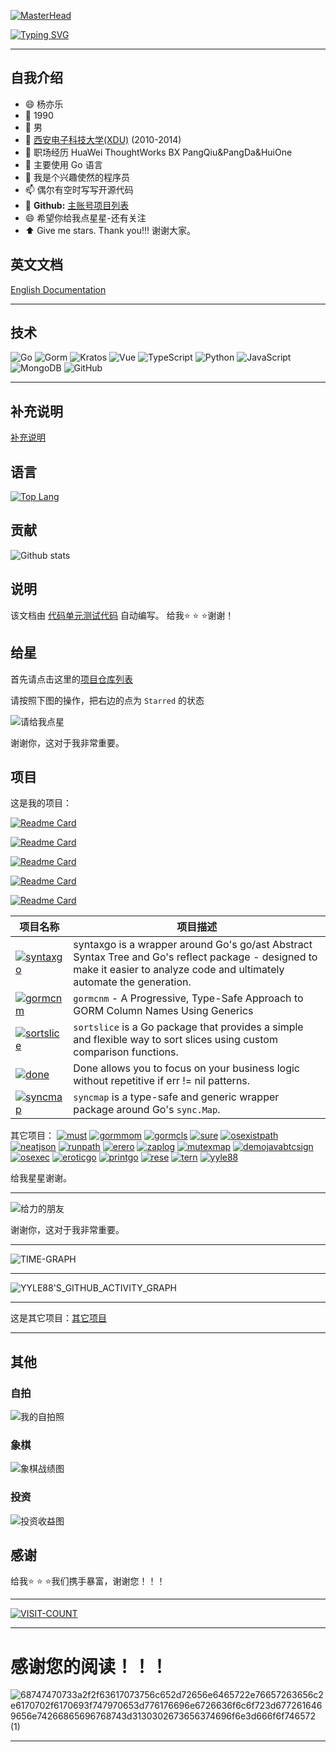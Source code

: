 [![MasterHead](https://user-images.githubusercontent.com/74038190/213910845-af37a709-8995-40d6-be59-724526e3c3d7.gif)](https://judeotine.vercel.app/)

[![Typing SVG](https://readme-typing-svg.demolab.com?font=Fira+Code&size=33&pause=1000&color=EBE912&width=999&lines=Hi+there+%F0%9F%91%8B%2C+Welcome+to+my+Page+%F0%9F%91%8B%2C+I'm+yyle88)](https://git.io/typing-svg)

---

## 自我介绍

- 😄 杨亦乐
- 🔭 1990
- 🌱 男
- 👯 [西安电子科技大学(XDU)](https://www.xidian.edu.cn/) (2010-2014)
- 💼 职场经历 HuaWei ThoughtWorks BX PangQiu&PangDa&HuiOne
- 🤔 主要使用 Go 语言
- 💬 我是个兴趣使然的程序员
- 📫 偶尔有空时写写开源代码
- 🔗 **Github:** [主账号项目列表](https://github.com/yyle88?tab=repositories&type=public&sort=stargazers)
- 😄 希望你给我点星星-还有关注
- ⬆️ Give me stars. Thank you!!! 谢谢大家。

## 英文文档

[English Documentation](README.md)

---

## 技术
![Go](https://img.shields.io/badge/Go-%23FF5733.svg?style=flat&logo=go&logoColor=white)
![Gorm](https://img.shields.io/badge/Gorm-%2391C4A4.svg?style=flat&logo=gorm&logoColor=white)
![Kratos](https://img.shields.io/badge/Go%20Kratos-%237D4B91.svg?style=flat&logo=go&logoColor=white)
![Vue](https://img.shields.io/badge/Vue-%2335A8D5.svg?style=flat&logo=vue&logoColor=white)
![TypeScript](https://img.shields.io/badge/TypeScript-%23F2D330.svg?style=flat&logo=typescript&logoColor=white)
![Python](https://img.shields.io/badge/Python-%23F09F3B.svg?style=flat&logo=python&logoColor=ffdd54)
![JavaScript](https://img.shields.io/badge/JavaScript-%23F7931E.svg?style=flat&logo=javascript&logoColor=%23F7DF1E)
![MongoDB](https://img.shields.io/badge/MongoDB-%2395C59D.svg?style=flat&logo=mongodb&logoColor=white)
![GitHub](https://img.shields.io/badge/GitHub-%237D5E7F.svg?style=flat&logo=github&logoColor=white)

---

## 补充说明

[补充说明](OTHERS.zh.md)

## 语言

[![Top Lang](https://github-readme-stats.vercel.app/api/top-langs/?username=yyle88&hide=html)](https://github.com/anuraghazra/github-readme-stats)

## 贡献

![Github stats](https://github-readme-stats.vercel.app/api?username=yyle88&show_icons=true&theme=radical&show=reviews,prs_merged,prs_merged_percentage&hide=contribs)

## 说明

该文档由 [代码](yyle88.go)[单元测试代码](yyle88_test.go) 自动编写。 给我⭐ ⭐ ⭐谢谢！

## 给星
首先请点击这里的[项目仓库列表](https://github.com/yyle88?tab=repositories)

请按照下图的操作，把右边的点为 `Starred` 的状态

![请给我点星](assets/请给我点星.jpg)

谢谢你，这对于我非常重要。

## 项目

这是我的项目：

[![Readme Card](https://github-readme-stats.vercel.app/api/pin/?username=yyle88&repo=gobtcsign&theme=algolia)](https://github.com/yyle88/gobtcsign)

[![Readme Card](https://github-readme-stats.vercel.app/api/pin/?username=yyle88&repo=gotrontrx&theme=algolia)](https://github.com/yyle88/gotrontrx)

[![Readme Card](https://github-readme-stats.vercel.app/api/pin/?username=yyle88&repo=reggin&theme=algolia)](https://github.com/yyle88/reggin)

[![Readme Card](https://github-readme-stats.vercel.app/api/pin/?username=yyle88&repo=gormcngen&theme=algolia)](https://github.com/yyle88/gormcngen)

[![Readme Card](https://github-readme-stats.vercel.app/api/pin/?username=yyle88&repo=formatgo&theme=algolia)](https://github.com/yyle88/formatgo)


| 项目名称 | 项目描述 |
|-------------------------------------------------|--------|
| [![syntaxgo](https://img.shields.io/badge/syntaxgo-%23FFD700.svg?style=flat&logoColor=white)](https://github.com/yyle88/syntaxgo) | syntaxgo is a wrapper around Go's go/ast Abstract Syntax Tree and Go's reflect package - designed to make it easier to analyze code and ultimately automate the generation. |
| [![gormcnm](https://img.shields.io/badge/gormcnm-%23F2D330.svg?style=flat&logoColor=white)](https://github.com/yyle88/gormcnm) | `gormcnm` - A Progressive, Type-Safe Approach to GORM Column Names Using Generics |
| [![sortslice](https://img.shields.io/badge/sortslice-%23ADFF2F.svg?style=flat&logoColor=white)](https://github.com/yyle88/sortslice) | `sortslice` is a Go package that provides a simple and flexible way to sort slices using custom comparison functions. |
| [![done](https://img.shields.io/badge/done-%23F7931E.svg?style=flat&logoColor=white)](https://github.com/yyle88/done) | Done allows you to focus on your business logic without repetitive if err != nil patterns. |
| [![syncmap](https://img.shields.io/badge/syncmap-%2391C4A4.svg?style=flat&logoColor=white)](https://github.com/yyle88/syncmap) | `syncmap` is a type-safe and generic wrapper package around Go's `sync.Map`. |


其它项目：
[![must](https://img.shields.io/badge/must-%233CB371.svg?style=flat&logoColor=white)](https://github.com/yyle88/must)
[![gormmom](https://img.shields.io/badge/gormmom-%23FF6347.svg?style=flat&logoColor=white)](https://github.com/yyle88/gormmom)
[![gormcls](https://img.shields.io/badge/gormcls-%23DC143C.svg?style=flat&logoColor=white)](https://github.com/yyle88/gormcls)
[![sure](https://img.shields.io/badge/sure-%23F09F3B.svg?style=flat&logoColor=white)](https://github.com/yyle88/sure)
[![osexistpath](https://img.shields.io/badge/osexistpath-%2320B2AA.svg?style=flat&logoColor=white)](https://github.com/yyle88/osexistpath)
[![neatjson](https://img.shields.io/badge/neatjson-%2391C4A4.svg?style=flat&logoColor=white)](https://github.com/yyle88/neatjson)
[![runpath](https://img.shields.io/badge/runpath-%238A2BE2.svg?style=flat&logoColor=white)](https://github.com/yyle88/runpath)
[![erero](https://img.shields.io/badge/erero-%237D4B91.svg?style=flat&logoColor=white)](https://github.com/yyle88/erero)
[![zaplog](https://img.shields.io/badge/zaplog-%2395C59D.svg?style=flat&logoColor=white)](https://github.com/yyle88/zaplog)
[![mutexmap](https://img.shields.io/badge/mutexmap-%23FFD700.svg?style=flat&logoColor=white)](https://github.com/yyle88/mutexmap)
[![demojavabtcsign](https://img.shields.io/badge/demojavabtcsign-%23FF4500.svg?style=flat&logoColor=white)](https://github.com/yyle88/demojavabtcsign)
[![osexec](https://img.shields.io/badge/osexec-%23F2D330.svg?style=flat&logoColor=white)](https://github.com/yyle88/osexec)
[![eroticgo](https://img.shields.io/badge/eroticgo-%2332CD32.svg?style=flat&logoColor=white)](https://github.com/yyle88/eroticgo)
[![printgo](https://img.shields.io/badge/printgo-%23FF5733.svg?style=flat&logoColor=white)](https://github.com/yyle88/printgo)
[![rese](https://img.shields.io/badge/rese-%232E8B57.svg?style=flat&logoColor=white)](https://github.com/yyle88/rese)
[![tern](https://img.shields.io/badge/tern-%23F7931E.svg?style=flat&logoColor=white)](https://github.com/yyle88/tern)
[![yyle88](https://img.shields.io/badge/yyle88-%23FF1493.svg?style=flat&logoColor=white)](https://github.com/yyle88/yyle88)


给我星星谢谢。

---

![给力的朋友](assets/给力的朋友.jpg)

谢谢你，这对于我非常重要。

---

![TIME-GRAPH](http://github-profile-summary-cards.vercel.app/api/cards/productive-time?username=yyle88&theme=radical&utcOffset=8.00)

---

![YYLE88'S_GITHUB_ACTIVITY_GRAPH](https://github-readme-activity-graph.vercel.app/graph?username=yyle88&theme=github)

---

这是其它项目：[其它项目](OTHERS.zh.md)

---

## 其他

### 自拍
![我的自拍照](assets/我的自拍照.jpg)

### 象棋
![象棋战绩图](assets/象棋战绩图.jpg)

### 投资
![投资收益图](assets/投资收益图.jpg)

## 感谢

给我⭐ ⭐ ⭐我们携手暴富，谢谢您！！！

---

[![VISIT-COUNT](https://visitcount.itsvg.in/api?id=yyle88&label=profile-views&pretty=true)](https://visitcount.itsvg.in)

---

# 感谢您的阅读！！！
![68747470733a2f2f63617073756c652d72656e6465722e76657263656c2e6170702f6170693f747970653d776176696e6726636f6c6f723d6772616469656e74266865696768743d3130302673656374696f6e3d666f6f746572 (1)](https://github.com/user-attachments/assets/e599b0c5-b812-4e11-908a-2bdec8c97c5f)

---
